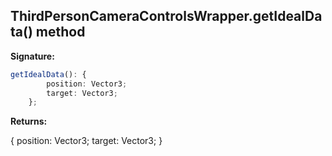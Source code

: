 
## ThirdPersonCameraControlsWrapper.getIdealData() method

**Signature:**

```typescript
getIdealData(): {
        position: Vector3;
        target: Vector3;
    };
```
**Returns:**

{ position: Vector3; target: Vector3; }


